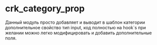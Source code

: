 # crk_category_prop
Данный модуль просто добавляет и выводит в шаблон категории дополнительное свойство тип input, код полностью на hook`s при желании можно легко модифицировать и добавить дополнительные поля.